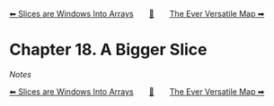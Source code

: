 [⬅ Slices are Windows Into Arrays][previous-chapter]&nbsp;&nbsp;&nbsp;&nbsp;&nbsp;&nbsp;&nbsp;[🏡][readme]&nbsp;&nbsp;&nbsp;&nbsp;&nbsp;&nbsp;&nbsp;[The Ever Versatile Map ➡][upcoming-chapter]

# Chapter 18. A Bigger Slice

_Notes_

[⬅ Slices are Windows Into Arrays][previous-chapter]&nbsp;&nbsp;&nbsp;&nbsp;&nbsp;&nbsp;&nbsp;[🏡][readme]&nbsp;&nbsp;&nbsp;&nbsp;&nbsp;&nbsp;&nbsp;[The Ever Versatile Map ➡][upcoming-chapter]

[readme]: README.md
[previous-chapter]: ch17-slices-are-windows-into-arrays.md
[upcoming-chapter]: ch19-the-ever-versatile-map.md